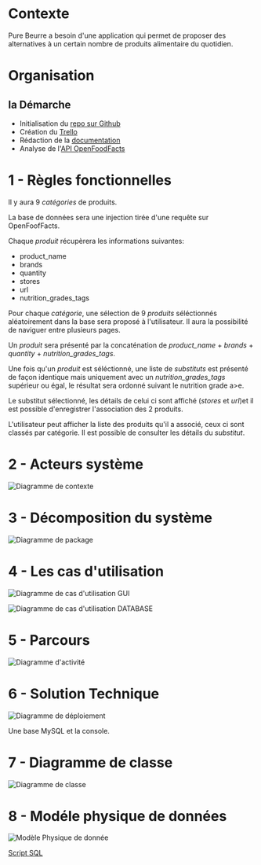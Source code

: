 # Contexte

Pure Beurre a besoin d'une application qui permet de proposer des alternatives à un certain nombre de produits alimentaire du quotidien.

# Organisation

## la Démarche
* Initialisation du [repo sur Github](https://github.com/Zepmanbc/oc_dapython_pr5)
* Création du [Trello](https://trello.com/b/NFvfd67Q/ocdapythonpr5)
* Rédaction de la [documentation](https://github.com/Zepmanbc/oc_dapython_pr5/blob/master/doc/documentation.md)
* Analyse de l'[API OpenFoodFacts](https://en.wiki.openfoodfacts.org/API/Read/Search)

# 1 - Règles fonctionnelles

Il y aura 9 *catégories* de produits.

La base de données sera une injection tirée d'une requête sur OpenFoofFacts.

Chaque *produit* récupèrera les informations suivantes:
* product_name
* brands
* quantity
* stores
* url
* nutrition_grades_tags

Pour chaque *catégorie*, une sélection de 9 *produits* séléctionnés aléatoirement dans la base sera proposé à l'utilisateur. Il aura la possibilité de naviguer entre plusieurs pages.

Un *produit* sera présenté par la concaténation de *product_name* + *brands* + *quantity* + *nutrition_grades_tags*.

Une fois qu'un *produit* est séléctionné, une liste de *substituts* est présenté de façon identique mais uniquement avec un *nutrition_grades_tags* supérieur ou égal, le résultat sera ordonné suivant le nutrition grade a>e.

Le substitut sélectionné, les détails de celui ci sont affiché (*stores* et *url*)et il est possible d'enregistrer l'association des 2 produits.

L'utilisateur peut afficher la liste des produits qu'il a associé, ceux ci sont classés par catégorie. Il est possible de consulter les détails du *substitut*.

# 2 - Acteurs système

![Diagramme de contexte](img/00_context.png)

# 3 - Décomposition du système

![Diagramme de package](img/01_package.png)

# 4 - Les cas d'utilisation

![Diagramme de cas d'utilisation GUI](img/02_uc_gui.png)

![Diagramme de cas d'utilisation DATABASE](img/02_uc_database.png)

# 5 - Parcours

![Diagramme d'activité](img/03_activity.png)

# 6 - Solution Technique

![Diagramme de déploiement](img/04_deployment.png)

Une base MySQL et la console.

# 7 - Diagramme de classe

![Diagramme de classe](img/05_class.png)

# 8 - Modéle physique de données

![Modèle Physique de donnée](img/06_MPD.png)

[Script SQL](../app/static/dboff.sql)


